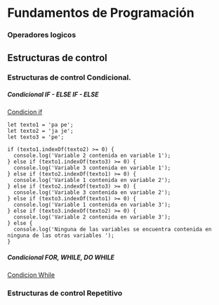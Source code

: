 # Fundamentos de Programación 

### Operadores logicos

## Estructuras de control
### Estructuras de control Condicional.
  ##### Condicional IF - ELSE IF - ELSE
  [Condicion if](https://github.com/jamgzeroone/Fundamentos/blob/master/html/conditionif.html "Condition If")
  ```
  let texto1 = 'pa pe';
  let texto2 = 'ja je';
  let texto3 = 'pe';

  if (texto1.indexOf(texto2) >= 0) {
    console.log('Variable 2 contenida en variable 1');
  } else if (texto1.indexOf(texto3) >= 0) {
    console.log('Variable 3 contenida en variable 1');
  } else if (texto2.indexOf(texto1) >= 0) {
    console.log('Variable 1 contenida en variable 2');
  } else if (texto2.indexOf(texto3) >= 0) {
    console.log('Variable 3 contenida en variable 2');
  } else if (texto3.indexOf(texto1) >= 0) {
    console.log('Variable 1 contenida en variable 3');
  } else if (texto3.indexOf(texto2) >= 0) {
    console.log('Variable 2 contenida en variable 3');
  } else {
    console.log('Ninguna de las variables se encuentra contenida en ninguna de las otras variables ');
  }
  ```
  ##### Condicional FOR, WHILE, DO WHILE
  [Condicion While](https://github.com/jamgzeroone/Fundamentos/blob/master/html/ciclos.html "Condicion Do While")
 
### Estructuras de control Repetitivo
